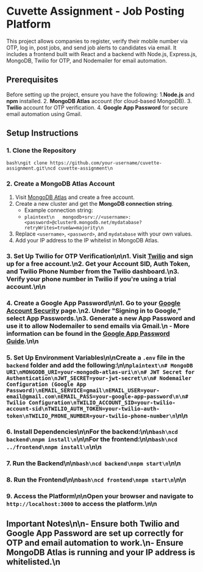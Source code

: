 # Cuvette Assignment - Job Posting Platform
This project allows companies to register, verify their mobile number via OTP, log in, post jobs, and send job alerts to candidates via email. It includes a frontend built with React and a backend with Node.js, Express.js, MongoDB, Twilio for OTP, and Nodemailer for email automation.
## Prerequisites
Before setting up the project, ensure you have the following:
1.**Node.js** and **npm** installed.
2. **MongoDB Atlas** account (for cloud-based MongoDB).
3. **Twilio** account for OTP verification.
4. **Google App Password** for secure email automation using Gmail.
## Setup Instructions
### 1. Clone the Repository
```bash\ngit clone https://github.com/your-username/cuvette-assignment.git\ncd cuvette-assignment\n```
### 2. Create a MongoDB Atlas Account
1. Visit [MongoDB Atlas](https://www.mongodb.com/cloud/atlas) and create a free account.
2. Create a new cluster and get the **MongoDB connection string**.
   - Example connection string:
   -    ```plaintext\n   mongodb+srv://<username>:<password>@cluster0.mongodb.net/mydatabase?retryWrites=true&w=majority\n   ```
3. Replace `<username>`, `<password>`, and `mydatabase` with your own values.
4. Add your IP address to the IP whitelist in MongoDB Atlas.
### 3. Set Up Twilio for OTP Verification\n\n1. Visit [Twilio](https://www.twilio.com/) and sign up for a free account.\n2. Get your **Account SID**, **Auth Token**, and **Twilio Phone Number** from the Twilio dashboard.\n3. Verify your phone number in Twilio if you're using a trial account.\n\n
### 4. Create a Google App Password\n\n1. Go to your [Google Account Security](https://myaccount.google.com/security) page.\n2. Under \"Signing in to Google,\" select **App Passwords**.\n3. Generate a new App Password and use it to allow Nodemailer to send emails via Gmail.\n   - More information can be found in the [Google App Password Guide](https://support.google.com/accounts/answer/185833?hl=en).\n\n
### 5. Set Up Environment Variables\n\nCreate a `.env` file in the `backend` folder and add the following:\n\n```plaintext\n# MongoDB URI\nMONGODB_URI=your-mongodb-atlas-uri\n\n# JWT Secret for Authentication\nJWT_SECRET=your-jwt-secret\n\n# Nodemailer Configuration (Google App Password)\nEMAIL_SERVICE=gmail\nEMAIL_USER=your-email@gmail.com\nEMAIL_PASS=your-google-app-password\n\n# Twilio Configuration\nTWILIO_ACCOUNT_SID=your-twilio-account-sid\nTWILIO_AUTH_TOKEN=your-twilio-auth-token\nTWILIO_PHONE_NUMBER=your-twilio-phone-number\n```\n\n
### 6. Install Dependencies\n\nFor the backend:\n\n```bash\ncd backend\nnpm install\n```\n\nFor the frontend:\n\n```bash\ncd ../frontend\nnpm install\n```\n\n
### 7. Run the Backend\n\n```bash\ncd backend\nnpm start\n```\n\n
### 8. Run the Frontend\n\n```bash\ncd frontend\nnpm start\n```\n\n
### 9. Access the Platform\n\nOpen your browser and navigate to `http://localhost:3000` to access the platform.\n\n
## Important Notes\n\n- Ensure both Twilio and Google App Password are set up correctly for OTP and email automation to work.\n- Ensure MongoDB Atlas is running and your IP address is whitelisted.\n
